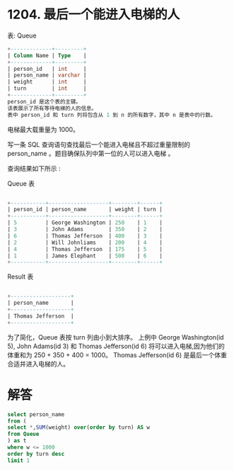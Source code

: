 # 1204. 最后一个能进入电梯的人

表: Queue

```sql
+-------------+---------+
| Column Name | Type    |
+-------------+---------+
| person_id   | int     |
| person_name | varchar |
| weight      | int     |
| turn        | int     |
+-------------+---------+
person_id 是这个表的主键。
该表展示了所有等待电梯的人的信息。
表中 person_id 和 turn 列将包含从 1 到 n 的所有数字，其中 n 是表中的行数。
```

电梯最大载重量为 1000。

写一条 SQL 查询语句查找最后一个能进入电梯且不超过重量限制的 person_name 。题目确保队列中第一位的人可以进入电梯 。

查询结果如下所示 :

Queue 表

```sql

+-----------+-------------------+--------+------+
| person_id | person_name       | weight | turn |
+-----------+-------------------+--------+------+
| 5         | George Washington | 250    | 1    |
| 3         | John Adams        | 350    | 2    |
| 6         | Thomas Jefferson  | 400    | 3    |
| 2         | Will Johnliams    | 200    | 4    |
| 4         | Thomas Jefferson  | 175    | 5    |
| 1         | James Elephant    | 500    | 6    |
+-----------+-------------------+--------+------+
```

Result 表

```sql

+-------------------+
| person_name       |
+-------------------+
| Thomas Jefferson  |
+-------------------+
```

为了简化，Queue 表按 turn 列由小到大排序。
上例中 George Washington(id 5), John Adams(id 3) 和 Thomas Jefferson(id 6) 将可以进入电梯,因为他们的体重和为 250 + 350 + 400 = 1000。
Thomas Jefferson(id 6) 是最后一个体重合适并进入电梯的人。

# 解答

```sql
select person_name
from (
select *,SUM(weight) over(order by turn) AS w
from Queue
) as t
where w <= 1000
order by turn desc
limit 1
```
